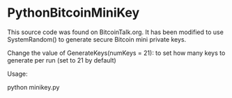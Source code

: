 # PythonBitcoinMiniKey

This source code was found on BitcoinTalk.org. It has been modified to use SystemRandom() to generate secure Bitcoin mini private keys.

Change the value of GenerateKeys(numKeys = 21): to set how many keys to generate per run (set to 21 by default)

Usage:

python minikey.py
